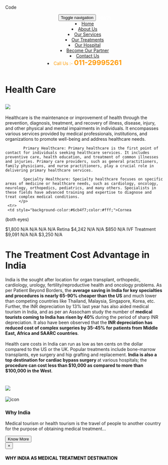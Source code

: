 Code
<!doctype html>
<html>
<head>
<meta charset="utf-8">
<meta http-equiv="refresh" content="30">
<title>Health Care</title>
<!--Css Starts Here-->
<link href="css/style_main.css" rel="stylesheet" type="text/css"/>
<link href="css/responsivestyle.css" rel="stylesheet" type="text/css"/>
<link href="css/bootstrap.css" rel="stylesheet" type="text/css"/>
<link href="css/bootstrap.min.css" rel="stylesheet" type="text/css"/>
<link href="css/font-awesome.min.css" rel="stylesheet" type="text/css"/>
<link href="css/animate.min.css" rel="stylesheet" type="text/css"/>
<link href="css/hover-min.css" rel="stylesheet" type="text/css"/>
<!--Circle effects-->
 <link rel="stylesheet" type="text/css" href="css/demo.css" />
		<link rel="stylesheet" type="text/css" href="css/common.css" />
        <link rel="stylesheet" type="text/css" href="css/style_circle.css" />
<!--<link href="css/New folder/contact-buttons.css" rel="stylesheet"/>
<link href="css/New folder/demo.css" rel="stylesheet"/>-->
<!--Css Ends Here-->
</head>
<body>
<!--Header starts here-->
<header id="header_nav">
<nav class="navbar navbar-default navigation navbar-fixed-top">
  <div class="container-fluid">
    <!-- Brand and toggle get grouped for better mobile display -->
    <div class="navbar-header">
      <button type="button" class="navbar-toggle collapsed" data-toggle="collapse" data-target="#bs-example-navbar-collapse-1" aria-expanded="false">
        <span class="sr-only">Toggle navigation</span>
        <span class="icon-bar"></span>
        <span class="icon-bar"></span>
        <span class="icon-bar"></span>
      </button>
      <a class="navbar-brand" href="#" style="color:#fff;">Health</a>
    </div>
    <!-- Collect the nav links, forms, and other content for toggling -->
    <div class="collapse navbar-collapse" id="bs-example-navbar-collapse-1"
    <ul class="nav navbar-nav navbar-right">
        <li><a href="#home" title="Home">Home</a></li>
        <li><a href="#about_us" title="About Us">About Us</a></li>
        <li><a href="#ser_vicesnew" title="Our Services">Our Services</a></li>
        <li><a href="#treatment_out_new" title="Our Treatments">Our Treatments</a></li>
         <li><a href="#our_hospita" title="Our Hospital">Our Hospital</a></li>
          <li><a href="#become_ght_partnr" title="Become Our Partner">Become Our Partner</a></li>
          <li><a href="#contact_wus" title="Contact Us">Contact Us</a></li>
          <li><a style="color:#F90;">Call Us :- <strong style="font-size:22px;font-weight:bold;"><i class="fa fa-phone" aria-hidden="true"></i>  011-29995261</strong></a></li>
      </ul>
      </div><!-- /.navbar-collapse -->
  </div><!-- /.container-fluid -->
</nav>
</header><!--Header ends here-->
<div id="home" class="fullscreen background parallax sec_one" data-img-width="1600" data-img-height="1064" data-diff="100">
    <div class="content-a">
        <div class="content-b">
          <h1>Health Care</h1>
           <h2><img src="images/line.png" class="img-responsive center-block"></h2>
          <p>
            Healthcare is the maintenance or improvement of health through the prevention, diagnosis, treatment, and recovery of illness, disease, injury, and other physical and mental impairments in individuals. It encompasses various services provided by medical professionals, institutions, and organizations to promote well-being and address healthcare needs.
            
            Primary Healthcare: Primary healthcare is the first point of contact for individuals seeking healthcare services. It includes preventive care, health education, and treatment of common illnesses and injuries. Primary care providers, such as general practitioners, family physicians, and nurse practitioners, play a crucial role in delivering primary healthcare services.
            
            Specialty Healthcare: Specialty healthcare focuses on specific areas of medicine or healthcare needs, such as cardiology, oncology, neurology, orthopedics, pediatrics, and many others. Specialists in these fields have advanced training and expertise to diagnose and treat complex medical conditions.
          </p>     
     <tr>
     <td style="background-color:#6cb4f7;color:#fff;">Cornea
(both eyes)
</td>
     <td style="background-color:#6cb4f7;color:#fff;">$1,800 </td>
     <td style="background-color:#6cb4f7;color:#fff;">N/A</td>
     <td style="background-color:#6cb4f7;color:#fff;">N/A</td>
     <td style="background-color:#6cb4f7;color:#fff;">N/A</td>
     <td style="background-color:#14ae35;color:#fff;">N/A</td>
     </tr>
     <tr>
     <td style="background-color:#6cb4f7;color:#fff;">Retina</td>
     <td style="background-color:#6cb4f7;color:#fff;">$4,242 </td>
     <td style="background-color:#6cb4f7;color:#fff;">N/A</td>
     <td style="background-color:#6cb4f7;color:#fff;">N/A</td>
     <td style="background-color:#6cb4f7;color:#fff;">$850 </td>
     <td style="background-color:#14ae35;color:#fff;">N/A</td>
     </tr>
     <tr>
     <td style="background-color:#6cb4f7;color:#fff;">IVF Treatment</td>
     <td style="background-color:#6cb4f7;color:#fff;">$9,091 </td>
     <td style="background-color:#6cb4f7;color:#fff;">N/A</td>
     <td style="background-color:#6cb4f7;color:#fff;">N/A</td>
     <td style="background-color:#6cb4f7;color:#fff;">$3,250 </td>
     <td style="background-color:#14ae35;color:#fff;">N/A</td>
      </tr> 
      </tbody>
      </table>
      </p> 
<h1>The Treatment Cost Advantage in India</h1>
<p>India is the sought after location for organ transplant, orthopedic, cardiology, urology, fertility/reproductive health and oncology problems. As per Patient Beyond Borders, the <strong>average saving in India for key specialties and procedures is nearly 65-90% cheaper than the US</strong> and much lower than competing countries like Thailand, Malaysia, Singapore, Korea, etc. Further, the INR depreciation by 13% last year has also aided medical tourism in India, and as per an Assocham study the number of <strong>medical tourists coming to India has risen by 40% </strong>during the period of sharp INR depreciation. It also have been observed that the <strong>INR depreciation has reduced cost of complex surgeries by 35-45% for patients from Middle East, Africa and SAARC countries</strong>.<br><br>
Health care costs in India can run as low as ten cents on the dollar compared to the US or the UK. Popular treatments include bone-marrow transplants, eye surgery and hip grafting and replacement. <strong>India is also a top destination for cardiac bypass surgery </strong>at various hospitals; the <strong>procedure can cost less than $10,000 as compared to more than $100,000 in the West</strong>.</p>
  
  <h1><img src="images/wssss.gif" class="img-responsive"></h1>
      </div>
      <div class="modal-footer">
       <!-- <button type="button" class="btn btn-default" data-dismiss="modal">Close</button>
        <button type="button" class="btn btn-primary">Save changes</button>-->
      </div>
    </div>
  </div>
</div>
 </div>
 <div class="col-sm-3 center_content wow fadeInDown" data-wow-duration="1000ms" data-wow-delay="400ms">
 <img src="images/About_us icons/icon4.png" class="img-responsive center-block" alt="icon">
  <h3>Why India</h3>
 <p>Medical tourism or health tourism is the travel of people to
 another country for the purpose of obtaining medical treatment... </p>
 <button type="button" class="btn btn-warning" data-toggle="modal" data-target="#jugugjhg">Know More</button>
 <div class="modal fade" id="jugugjhg" tabindex="-1" role="dialog" aria-labelledby="">
  <div class="modal-dialog" role="document">
    <div class="modal-content">
      <div class="modal-header">
        <button type="button" class="close" data-dismiss="modal" aria-label="Close"><span aria-hidden="true">&times;</span></button>
        <h4 class="modal-title" style="color:#000;">WHY INDIA AS MEDICAL TREATMENT DESTINATION</h4>
      </div>
      <div class="modal-body trea_hahah">
